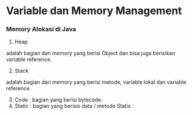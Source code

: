 # Variable dan Memory Management #

### Memory Alokasi di Java ###

1. Heap

adalah bagian dari memory yang berisi Object dan bisa juga berisikan variable reference.

2. Stack

adalah bagian dari memory yang berisi metode, variable lokal dan variable reference.

3. Code : bagian yang berisi bytecode.
4. Static : bagian yang berisis data / metode Statis.
